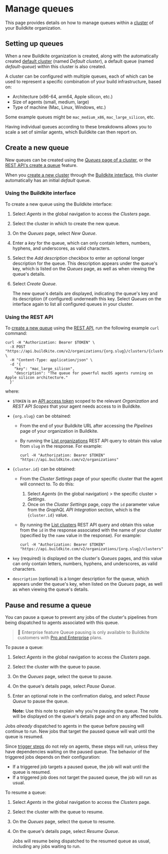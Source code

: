 # Manage queues

This page provides details on how to manage queues within a [cluster](/docs/clusters/manage-clusters) of your Buildkite organization.

## Setting up queues

When a new Buildkite organization is created, along with the automatically created [default cluster](/docs/clusters/manage-clusters#setting-up-clusters) (named _Default cluster_), a default queue (named _default-queue_) within this cluster is also created.

A cluster can be configured with multiple queues, each of which can be used to represent a specific combination of your build infrastructure, based on:

- Architecture (x86-64, arm64, Apple silicon, etc.)
- Size of agents (small, medium, large)
- Type of machine (Mac, Linux, Windows, etc.)

Some example queues might be `mac_medium_x86`, `mac_large_silicon`, etc.

Having individual queues according to these breakdowns allows you to scale a set of similar agents, which Buildkite can then report on.

## Create a new queue

New queues can be created using the [_Queues_ page of a cluster](#create-a-new-queue-using-the-buildkite-interface), or the [REST API's create a queue](#create-a-new-queue-using-the-rest-api) feature.

When you [create a new cluster](/docs/clusters/manage-clusters#create-a-new-cluster) through the [Buildkite interface](/docs/clusters/manage-clusters#create-a-new-cluster-using-the-buildkite-interface), this cluster automatically has an initial _default_ queue.

### Using the Buildkite interface

To create a new queue using the Buildkite interface:

1. Select _Agents_ in the global navigation to access the _Clusters_ page.
1. Select the cluster in which to create the new queue.
1. On the _Queues_ page, select _New Queue_.
1. Enter a _key_ for the queue, which can only contain letters, numbers, hyphens, and underscores, as valid characters.
1. Select the _Add description_ checkbox to enter an optional longer description for the queue. This description appears under the queue's key, which is listed on the _Queues_ page, as well as when viewing the queue's details.
1. Select _Create Queue_.

    The new queue's details are displayed, indicating the queue's key and its description (if configured) underneath this key. Select _Queues_ on the interface again to list all configured queues in your cluster.

### Using the REST API

To [create a new queue](/docs/apis/rest-api/clusters#queues-create-a-queue) using the [REST API](/docs/apis/rest-api), run the following example `curl` command:

```curl
curl -H "Authorization: Bearer $TOKEN" \
  -X POST "https://api.buildkite.com/v2/organizations/{org.slug}/clusters/{cluster.id}/queues" \
  -H "Content-Type: application/json" \
  -d '{
    "key": "mac_large_silicon",
    "description": "The queue for powerful macOS agents running on Apple silicon architecture."
  }'
```

where:

- `$TOKEN` is an [API access token](https://buildkite.com/user/api-access-tokens) scoped to the relevant _Organization_ and _REST API Scopes_ that your agent needs access to in Buildkite.

- `{org.slug}` can be obtained:

    * From the end of your Buildkite URL after accessing the _Pipelines_ page of your organization in Buildkite.

    * By running the [List organizations](/docs/apis/rest-api/organizations#list-organizations) REST API query to obtain this value from `slug` in the response. For example:

        ```curl
        curl -H "Authorization: Bearer $TOKEN" "https://api.buildkite.com/v2/organizations"
        ```

- `{cluster.id}` can be obtained:

    * From the _Cluster Settings_ page of your specific cluster that the agent will connect to. To do this:
        1. Select _Agents_ (in the global navigation) > the specific cluster > _Settings_.
        1. Once on the _Cluster Settings_ page, copy the `id` parameter value from the _GraphQL API Integration_ section, which is the `{cluster.id}` value.

    * By running the [List clusters](/docs/apis/rest-api/clusters#clusters-list-clusters) REST API query and obtain this value from the `id` in the response associated with the name of your cluster (specified by the `name` value in the response). For example:

        ```curl
        curl -H "Authorization: Bearer $TOKEN" "https://api.buildkite.com/v2/organizations/{org.slug}/clusters"
        ```

- `key` (required) is displayed on the cluster's _Queues_ pages, and this value can only contain letters, numbers, hyphens, and underscores, as valid characters.

- `description` (optional) is a longer description for the queue, which appears under the queue's key, when listed on the _Queues_ page, as well as when viewing the queue's details.

## Pause and resume a queue

You can pause a queue to prevent any jobs of the cluster's pipelines from being dispatched to agents associated with this queue.

> 📘 Enterprise feature
> Queue pausing is only available to Buildkite customers with [Pro and Enterprise](https://buildkite.com/pricing) plans.

To pause a queue:

1. Select _Agents_ in the global navigation to access the _Clusters_ page.
1. Select the cluster with the queue to pause.
1. On the _Queues_ page, select the queue to pause.
1. On the queue's details page, select _Pause Queue_.
1. Enter an optional note in the confirmation dialog, and select _Pause Queue_ to pause the queue.

    **Note:** Use this note to explain why you're pausing the queue. The note will be displayed on the queue's details page and on any affected builds.

Jobs _already_ dispatched to agents in the queue before pausing will continue to run. New jobs that target the paused queue will wait until the queue is resumed.

Since [trigger steps](/docs/pipelines/trigger-step) do not rely on agents, these steps will run, unless they have dependencies waiting on the paused queue. The behavior of the triggered jobs depends on their configuration:

- If a triggered job targets a paused queue, the job will wait until the queue is resumed.
- If a triggered job does not target the paused queue, the job will run as usual.

To resume a queue:

1. Select _Agents_ in the global navigation to access the _Clusters_ page.
1. Select the cluster with the queue to resume.
1. On the _Queues_ page, select the queue to resume.
1. On the queue's details page, select _Resume Queue_.

    Jobs will resume being dispatched to the resumed queue as usual, including any jobs waiting to run.
